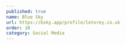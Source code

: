 ```yaml
---
published: true
name: Blue Sky
url: https://bsky.app/profile/letorey.co.uk
order: 10
category: Social Media
---
```

